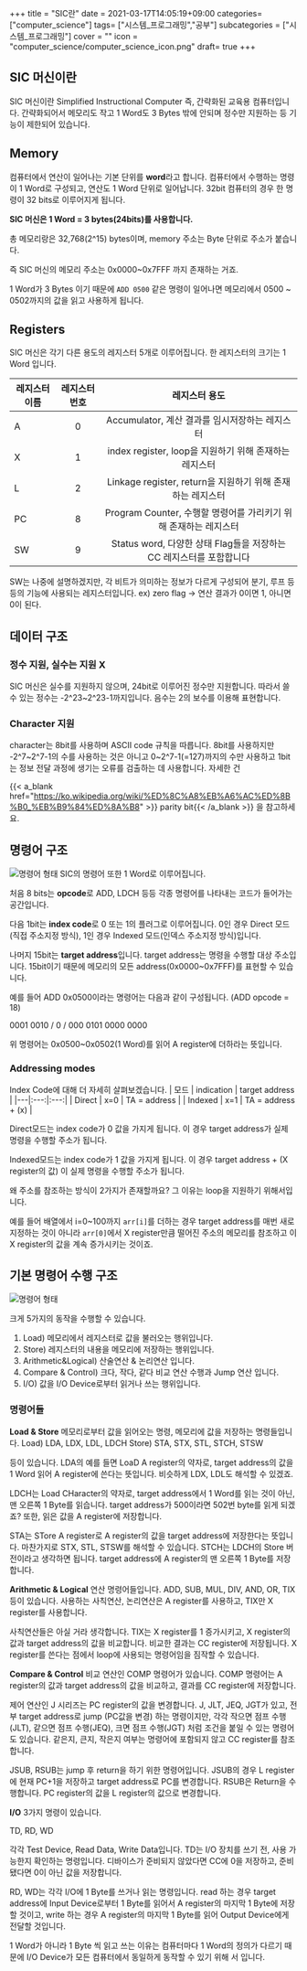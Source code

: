 +++
title = "SIC란"
date = 2021-03-17T14:05:19+09:00
categories= ["computer_science"]
tags= ["시스템_프로그래밍","공부"]
subcategories = ["시스템_프로그래밍"]
cover = ""
icon = "computer_science/computer_science_icon.png"
draft= true
+++

## SIC 머신이란
SIC 머신이란 Simplified Instructional Computer 즉, 간략화된 교육용 컴퓨터입니다. 간략화되어서 메모리도 작고 1 Word도 3 Bytes 밖에 안되며 정수만 지원하는 등 기능이 제한되어 있습니다.

## Memory
컴퓨터에서 연산이 일어나는 기본 단위를 **word**라고 합니다. 컴퓨터에서 수행하는 명령이 1 Word로 구성되고, 연산도 1 Word 단위로 일어납니다. 32bit 컴퓨터의 경우 한 명령이 32 bits로 이루어지게 됩니다.

**SIC 머신은 1 Word = 3 bytes(24bits)를 사용합니다.**

총 메모리랑은 32,768(2^15) bytes이며, memory 주소는 Byte 단위로 주소가 붙습니다.

즉 SIC 머신의 메모리 주소는 0x0000~0x7FFF 까지 존재하는 거죠.

1 Word가 3 Bytes 이기 때문에 `ADD 0500` 같은 명령이 일어나면 메모리에서 0500 ~ 0502까지의 값을 읽고 사용하게 됩니다.

## Registers

SIC 머신은 각기 다른 용도의 레지스터 5개로 이루어집니다.
한 레지스터의 크기는 1 Word 입니다.

| 레지스터 이름 | 레지스터 번호 | 레지스터 용도 |
|---|:---:|:---:|
| A | 0 | Accumulator, 계산 결과를 임시저장하는 레지스터 |
| X | 1 | index register, loop을 지원하기 위해 존재하는 레지스터 |
| L | 2 | Linkage register, return을 지원하기 위해 존재하는 레지스터 |
| PC | 8 | Program Counter, 수행할 명령어를 가리키기 위해 존재하는 레지스터 |
| SW | 9 | Status word, 다양한 상태 Flag들을 저장하는 CC 레지스터를 포함합니다 |

SW는 나중에 설명하겠지만, 각 비트가 의미하는 정보가 다르게 구성되어 분기, 루프 등등의 기능에 사용되는 레지스터입니다. ex) zero flag -> 연산 결과가 0이면 1, 아니면 0이 된다.

## 데이터 구조

### 정수 지원, 실수는 지원 X
SIC 머신은 실수를 지원하지 않으며, 24bit로 이루어진 정수만 지원합니다. 따라서 쓸 수 있는 정수는 -2^23~2^23-1까지입니다. 음수는 2의 보수를 이용해 표현합니다.

### Character 지원
character는 8bit를 사용하며 ASCII code 규칙을 따릅니다. 8bit를 사용하지만 -2^7~2^7-1의 수를 사용하는 것은 아니고 0~2^7-1(=127)까지의 수만 사용하고 1bit는 정보 전달 과정에 생기는 오류를 검출하는 데 사용합니다. 자세한 건

{{< a_blank href="https://ko.wikipedia.org/wiki/%ED%8C%A8%EB%A6%AC%ED%8B%B0_%EB%B9%84%ED%8A%B8" >}} parity bit{{< /a_blank >}}
을 참고하세요.

## 명령어 구조

![명령어 형태](../images/instruction-formats-min.jpg)
SIC의 명령어 또한 1 Word로 이루어집니다.

처음 8 bits는 **opcode**로 ADD, LDCH 등등 각종 명령어를 나타내는 코드가 들어가는 공간입니다.

다음 1bit는 **index code**로 0 또는 1의 플러그로 이루어집니다. 0인 경우 Direct 모드(직접 주소지정 방식), 1인 경우 Indexed 모드(인덱스 주소지정 방식)입니다.

나머지 15bit는 **target address**입니다. target address는 명령을 수행할 대상 주소입니다. 15bit이기 때문에 메모리의 모든 address(0x0000~0x7FFF)를 표현할 수 있습니다.

예를 들어 ADD 0x0500이라는 명령어는 다음과 같이 구성됩니다. (ADD opcode = 18)

0001 0010 / 0 / 000 0101 0000 0000

위 명령어는 0x0500~0x0502(1 Word)를 읽어 A register에 더하라는 뜻입니다.

### Addressing modes
Index Code에 대해 더 자세히 살펴보겠습니다.
| 모드 | indication | target address |
|---|:---:|:---:|
| Direct | x=0 | TA = address |
| Indexed | x=1 | TA = address + (x) |

Direct모드는 index code가 0 값을 가지게 됩니다. 이 경우 target address가 실제 명령을 수행할 주소가 됩니다.

Indexed모드는 index code가 1 값을 가지게 됩니다. 이 경우 target address + (X register의 값) 이 실제 명령을 수행할 주소가 됩니다.

왜 주소를 참조하는 방식이 2가지가 존재할까요? 그 이유는 loop을 지원하기 위해서입니다.

예를 들어 배열에서 i=0~100까지 `arr[i]`를 더하는 경우 target address를 매번 새로 지정하는 것이 아니라 `arr[0]`에서 X register만큼 떨어진 주소의 메모리를 참조하고 이 X register의 값을 계속 증가시키는 것이죠.

## 기본 명령어 수행 구조
![명령어 형태](../images/기본-컴퓨터-시스템-min.jpg)

크게 5가지의 동작을 수행할 수 있습니다.

1. Load) 메모리에서 레지스터로 값을 불러오는 행위입니다.
2. Store) 레지스터의 내용을 메모리에 저장하는 행위입니다.
3. Arithmetic&Logical) 산술연산 & 논리연산 입니다.
4. Compare & Control) 크다, 작다, 같다 비교 연산 수행과 Jump 연산 입니다.
5. I/O) 값을 I/O Device로부터 읽거나 쓰는 행위입니다.

### 명령어들

**Load & Store**
메모리로부터 값을 읽어오는 명령, 메모리에 값을 저장하는 명령들입니다.
Load) LDA, LDX, LDL, LDCH
Store) STA, STX, STL, STCH, STSW

등이 있습니다.
LDA의 예를 들면 LoaD A register의 약자로, target address의 값을 1 Word 읽어 A register에 쓴다는 뜻입니다. 비슷하게 LDX, LDL도 해석할 수 있겠죠.

LDCH는 Load CHaracter의 약자로, target address에서 1 Word를 읽는 것이 아닌, 맨 오른쪽 1 Byte를 읽습니다. target address가 500이라면 502번 byte를 읽게 되겠죠? 또한, 읽은 값을 A register에 저장합니다.

STA는 STore A register로 A register의 값을 target address에 저장한다는 뜻입니다. 마찬가지로 STX, STL, STSW를 해석할 수 있습니다. STCH는 LDCH의 Store 버전이라고 생각하면 됩니다. target address에 A register의 맨 오른쪽 1 Byte를 저장합니다.

**Arithmetic & Logical**
연산 명령어들입니다.
ADD, SUB, MUL, DIV, AND, OR, TIX 등이 있습니다. 사용하는 사칙연산, 논리연산은 A register를 사용하고, TIX만 X register를 사용합니다.

사칙연산들은 아실 거라 생각합니다.
TIX는 X register를 1 증가시키고, X register의 값과 target address의 값을 비교합니다. 비교한 결과는 CC register에 저장됩니다. X register를 쓴다는 점에서 loop에 사용되는 명령어임을 짐작할 수 있습니다.

**Compare & Control**
비교 연산인 COMP 명령어가 있습니다. COMP 명령어는 A register의 값과 target address의 값을 비교하고, 결과를 CC register에 저장합니다.


제어 연산인 J 시리즈는 PC register의 값을 변경합니다.
J, JLT, JEQ, JGT가 있고, 전부 target address로 jump (PC값을 변경) 하는 명령이지만, 각각 작으면 점프 수행(JLT), 같으면 점프 수행(JEQ), 크면 점프 수행(JGT) 처럼 조건을 붙일 수 있는 명령어도 있습니다. 같은지, 큰지, 작은지 여부는 명령어에 포함되지 않고 CC register를 참조합니다.

JSUB, RSUB는 jump 후 return을 하기 위한 명령어입니다. JSUB의 경우 L register에 현재 PC+1을 저장하고 target address로 PC를 변경합니다. RSUB은 Return을 수행합니다. PC register의 값을 L register의 값으로 변경합니다.

**I/O**
3가지 명령이 있습니다.

TD, RD, WD

각각 Test Device, Read Data, Write Data입니다.
TD는 I/O 장치를 쓰기 전, 사용 가능한지 확인하는 명령입니다. 디바이스가 준비되지 않았다면 CC에 0을 저장하고, 준비됐다면 0이 아닌 값을 저장합니다.

RD, WD는 각각 I/O에 1 Byte를 쓰거나 읽는 명령입니다. read 하는 경우 target address에 Input Device로부터 1 Byte를 읽어서 A register의 마지막 1 Byte에 저장할 것이고, write 하는 경우 A register의 마지막 1 Byte를 읽어 Output Device에게 전달할 것입니다.

1 Word가 아니라 1 Byte 씩 읽고 쓰는 이유는 컴퓨터마다 1 Word의 정의가 다르기 때문에 I/O Device가 모든 컴퓨터에서 동일하게 동작할 수 있기 위해 서 입니다.